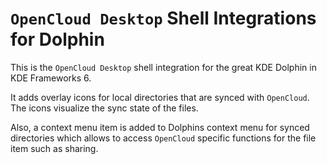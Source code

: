 # `OpenCloud Desktop` Shell Integrations for Dolphin

This is the `OpenCloud Desktop` shell integration for the great KDE Dolphin in KDE Frameworks 6.

It adds overlay icons for local directories that are synced with `OpenCloud`.
The icons visualize the sync state of the files.

Also, a context menu item is added to Dolphins context menu for synced directories which
allows to access `OpenCloud` specific functions for the file item such as sharing.



